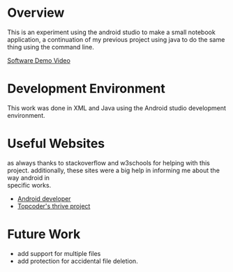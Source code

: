 # Overview

This is an experiment using the android studio to make a small notebook application, a continuation of my previous project using java to do the same thing using the 
command line. 

[Software Demo Video](https://youtu.be/mcU8Wy4c1yY)

# Development Environment

This work was done in XML and Java using the Android studio development environment. 

# Useful Websites
as always thanks to stackoverflow and w3schools for helping with this project. additionally, these sites were a big help in informing me about the way android in \
specific works. 
* [Android developer](https://developer.android.com/)
* [Topcoder's thrive project](https://www.topcoder.com/thrive/)

# Future Work

* add support for multiple files 
* add protection for accidental file deletion. 
